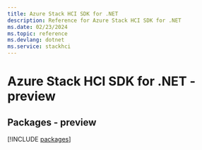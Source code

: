 ```yaml
---
title: Azure Stack HCI SDK for .NET
description: Reference for Azure Stack HCI SDK for .NET
ms.date: 02/23/2024
ms.topic: reference
ms.devlang: dotnet
ms.service: stackhci
---
```

# Azure Stack HCI SDK for .NET - preview
## Packages - preview
[!INCLUDE [packages](stack-hci-index.md)]